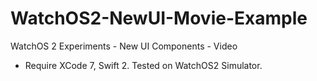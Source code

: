 # WatchOS2-NewUI-Movie-Example
WatchOS 2 Experiments - New UI Components - Video

- Require XCode 7, Swift 2.
Tested on WatchOS2 Simulator.
